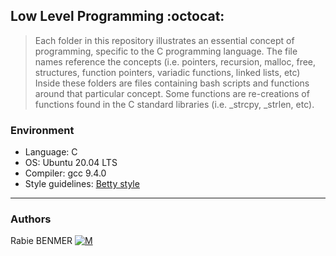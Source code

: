 ## Low Level Programming :octocat:
> Each folder in this repository illustrates an essential concept of programming,
> specific to the C programming language. The file names reference the concepts
> (i.e. pointers, recursion, malloc, free, structures, function pointers, variadic
> functions, linked lists, etc) Inside these folders are files containing bash
> scripts and functions around that particular concept. Some functions are
> re-creations of functions found in the C standard libraries (i.e. _strcpy, _strlen,
> etc).

### Environment
* Language: C
* OS: Ubuntu 20.04 LTS
* Compiler: gcc 9.4.0
* Style guidelines: [Betty style](https://github.com/alx-tools/Betty)

---
### Authors
Rabie BENMER [![M](https://upload.wikimedia.org/wikipedia/commons/c/ce/X_logo_2023.svg)](https://twitter.com/WhiteHendrix5)
